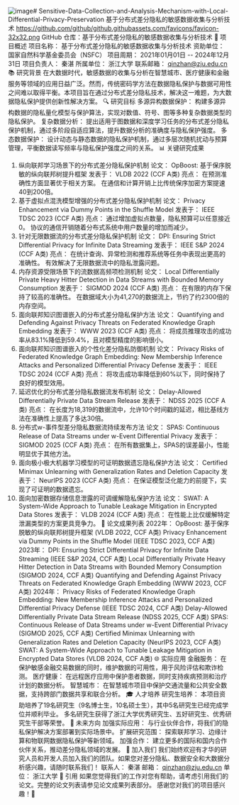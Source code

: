 ![image](https://github.com/user-attachments/assets/ffaa9a83-8848-47a3-9dec-de90ddc98e3c)# Sensitive-Data-Collection-and-Analysis-Mechanism-with-Local-Differential-Privacy-Preservation
基于分布式差分隐私的敏感数据收集与分析技术
https://github.com/github/github.githubassets.com/favicons/favicon-32x32.png GitHub 仓库：基于分布式差分隐私的敏感数据收集与分析技术
🌟 项目概述
项目名称： 基于分布式差分隐私的敏感数据收集与分析技术
资助单位： 国家自然科学基金委员会（NSFC）
项目周期： 2021年01月01日 -- 2024年12月31日
项目负责人： 秦湛
所属单位： 浙江大学
联系邮箱： qinzhan@zju.edu.cn
📚 研究背景
在大数据时代，敏感数据的收集与分析在智慧城市、医疗健康和金融服务等领域的应用日益广泛。然而，传统密码学方法在数据隐私保护与数据可用性之间难以取得平衡。本项目旨在通过分布式差分隐私技术，解决这一难题，为大数据隐私保护提供创新性解决方案。
🔍 研究目标
多源异构数据保护：
构建多源异构数据的隐私量化模型与保护算法，实现对数值、符号、图等多种复杂数据类型的隐私保护。
复杂数据分析：
提出适用于图数据和深度学习任务的分布式差分隐私保护机制，通过多阶段自适应算法，提升数据分析的准确度与隐私保护强度。
多态数据保护：
设计动态与静态数据的隐私保护机制，通过多层次随机扰动与预算管理，平衡数据读写频率与隐私保护强度之间的关系。
📊 关键研究成果
1. 纵向联邦学习场景下的分布式差分隐私保护机制
论文： OpBoost: 基于保序脱敏的纵向联邦树提升框架
发表于： VLDB 2022 (CCF A类)
亮点：
在预测准确性方面显著优于相关方案。
在通信和计算开销上比传统保序加密方案提速40到200倍。
2. 基于虚拟点混洗模型增强的分布式差分隐私保护机制
论文： Privacy Enhancement via Dummy Points in the Shuffle Model
发表于： IEEE TDSC 2023 (CCF A类)
亮点：
通过增加虚拟点数量，隐私预算可以任意接近0。
协议的通信开销随着分布式系统中用户数量的增加而减少。
3. 针对无限数据流的分布式差分隐私保护机制
论文： DPI: Ensuring Strict Differential Privacy for Infinite Data Streaming
发表于： IEEE S&P 2024 (CCF A类)
亮点：
在统计查询、异常检测和推荐系统等任务中表现出更高的准确性。
有效解决了无限数据流中的隐私泄露问题。
4. 内存资源受限场景下的流数据高频项检测机制
论文： Local Differentially Private Heavy Hitter Detection in Data Streams with Bounded Memory Consumption
发表于： SIGMOD 2024 (CCF A类)
亮点：
在有限的内存下保持了较高的准确性。
在数据域大小为41,270的数据流上，节约了约2300倍的内存空间。
5. 面向联邦知识图谱嵌入的分布式差分隐私保护方法
论文： Quantifying and Defending Against Privacy Threats on Federated Knowledge Graph Embedding
发表于： WWW 2023 (CCF A类)
亮点：
将成员推理攻击的成功率从83.1%降低到59.4%，且对模型精度的影响很小。
6. 面向联邦知识图谱嵌入的个性化差分隐私防御机制
论文： Privacy Risks of Federated Knowledge Graph Embedding: New Membership Inference Attacks and Personalized Differential Privacy Defense
发表于： IEEE TDSC 2024 (CCF A类)
亮点：
将攻击成功率降低到60%以下，同时保持了良好的模型效用。
7. 延迟优化的分布式差分隐私数据流发布机制
论文： Delay-Allowed Differentially Private Data Stream Release
发表于： NDSS 2025 (CCF A类)
亮点：
在长度为18,319的数据流中，允许10个时间戳的延迟，相比基线方法在准确性上提高了多达30倍。
8. 分布式w-事件型差分隐私数据流持续发布方法
论文： SPAS: Continuous Release of Data Streams under w-Event Differential Privacy
发表于： SIGMOD 2025 (CCF A类)
亮点：
在所有数据集上，SPAS的误差最小，性能明显优于其他方法。
9. 面向极小极大机器学习模型的可证明数据遗忘隐私保护方法
论文： Certified Minimax Unlearning with Generalization Rates and Deletion Capacity
发表于： NeurIPS 2023 (CCF A类)
亮点：
在保证模型泛化能力的前提下，实现了可证明的数据遗忘。
10. 面向加密数据存储信息泄露的可调缓解隐私保护方法
论文： SWAT: A System-Wide Approach to Tunable Leakage Mitigation in Encrypted Data Stores
发表于： VLDB 2024 (CCF A类)
亮点：
在性能上比仅缓解特定泄漏类型的方案更具竞争力。
📝 论文成果列表
2022年：
OpBoost: 基于保序脱敏的纵向联邦树提升框架 (VLDB 2022, CCF A类)
Privacy Enhancement via Dummy Points in the Shuffle Model (IEEE TDSC 2023, CCF A类)
2023年：
DPI: Ensuring Strict Differential Privacy for Infinite Data Streaming (IEEE S&P 2024, CCF A类)
Local Differentially Private Heavy Hitter Detection in Data Streams with Bounded Memory Consumption (SIGMOD 2024, CCF A类)
Quantifying and Defending Against Privacy Threats on Federated Knowledge Graph Embedding (WWW 2023, CCF A类)
2024年：
Privacy Risks of Federated Knowledge Graph Embedding: New Membership Inference Attacks and Personalized Differential Privacy Defense (IEEE TDSC 2024, CCF A类)
Delay-Allowed Differentially Private Data Stream Release (NDSS 2025, CCF A类)
SPAS: Continuous Release of Data Streams under w-Event Differential Privacy (SIGMOD 2025, CCF A类)
Certified Minimax Unlearning with Generalization Rates and Deletion Capacity (NeurIPS 2023, CCF A类)
SWAT: A System-Wide Approach to Tunable Leakage Mitigation in Encrypted Data Stores (VLDB 2024, CCF A类)
🌐 实际应用
金融服务：
在保护敏感金融交易数据的同时，维护数据的可用性，用于风险评估和欺诈检测。
医疗健康：
在远程医疗应用中保护患者数据，同时支持疾病预测和治疗计划的数据分析。
智慧城市：
在智慧城市项目中保护交通流量和公共安全数据，支持跨部门数据共享和联合分析。
🎓 人才培养
研究生培养：
本项目资助培养了19名研究生（9名博士生，10名硕士生），其中5名研究生已经完成学位并顺利毕业。
多名研究生获得了浙江大学优秀研究生、五好研究生、优秀研究生干部等荣誉。
🎯 未来方向
加强实际应用：
与行业伙伴合作，将我们的隐私保护解决方案部署到实际场景中。
扩展研究范围：
探索联邦学习、边缘计算和物联网数据隐私保护等新领域。
加强合作：
建立更多的国际和国内合作伙伴关系，推动差分隐私领域的发展。
📢 加入我们
我们始终欢迎有才华的研究人员和开发人员加入我们的团队。如果您对差分隐私、数据安全和大数据分析感兴趣，请随时联系我们！
联系人：
秦湛
邮箱： qinzhan@zju.edu.cn
单位： 浙江大学
📖 引用
如果您觉得我们的工作对您有帮助，请考虑引用我们的论文。完整的论文列表请参见论文成果列表部分。
感谢您对我们的项目感兴趣！🚀
